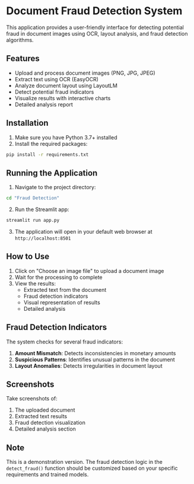 # Document Fraud Detection System

This application provides a user-friendly interface for detecting potential fraud in document images using OCR, layout analysis, and fraud detection algorithms.

## Features

- Upload and process document images (PNG, JPG, JPEG)
- Extract text using OCR (EasyOCR)
- Analyze document layout using LayoutLM
- Detect potential fraud indicators
- Visualize results with interactive charts
- Detailed analysis report

## Installation

1. Make sure you have Python 3.7+ installed
2. Install the required packages:
```bash
pip install -r requirements.txt
```

## Running the Application

1. Navigate to the project directory:
```bash
cd "Fraud Detection"
```

2. Run the Streamlit app:
```bash
streamlit run app.py
```

3. The application will open in your default web browser at `http://localhost:8501`

## How to Use

1. Click on "Choose an image file" to upload a document image
2. Wait for the processing to complete
3. View the results:
   - Extracted text from the document
   - Fraud detection indicators
   - Visual representation of results
   - Detailed analysis

## Fraud Detection Indicators

The system checks for several fraud indicators:

1. **Amount Mismatch**: Detects inconsistencies in monetary amounts
2. **Suspicious Patterns**: Identifies unusual patterns in the document
3. **Layout Anomalies**: Detects irregularities in document layout

## Screenshots

Take screenshots of:
1. The uploaded document
2. Extracted text results
3. Fraud detection visualization
4. Detailed analysis section

## Note

This is a demonstration version. The fraud detection logic in the `detect_fraud()` function should be customized based on your specific requirements and trained models. 